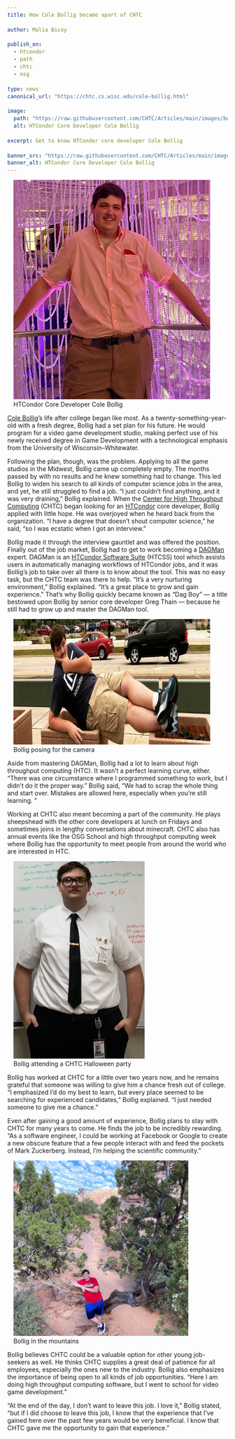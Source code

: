 ```yaml
---
title: How Cole Bollig became apart of CHTC

author: Malia Bicoy

publish_on:
  - htcondor
  - path
  - chtc
  - osg
  
type: news
canonical_url: "https://chtc.cs.wisc.edu/cole-bollig.html"

image:
  path: "https://raw.githubusercontent.com/CHTC/Articles/main/images/beads.jpg"
  alt: HTCondor Core Developer Cole Bollig
  
excerpt: Get to know HTCondor core developer Cole Bollig

banner_src: "https://raw.githubusercontent.com/CHTC/Articles/main/images/greenbay.jpg"
banner_alt: HTCondor Core Developer Cole Bollig
---
```

<figure class="figure float-end" style="margin-left: 1em">
  <img src='https://raw.githubusercontent.com/CHTC/Articles/main/images/beads.jpg' height="500" width="450" class="figure-img img-fluid rounded" alt="HTCondor Core Developer Cole Bollig">
  <figcaption class="figure-caption">HTCondor Core Developer Cole Bollig
<br/></figcaption>
</figure>

[Cole Bollig](https://chtc.cs.wisc.edu/people)’s life after college began like most. As a twenty-something-year-old with a fresh degree, 
Bollig had a set plan for his future. He would program for a video game development studio, making perfect use of his newly received degree 
in Game Development with a technological emphasis from the University of Wisconsin–Whitewater.

Following the plan, though, was the problem. Applying to all the game studios in the Midwest, Bollig came up completely empty. 
The months passed by with no results and he knew something had to change. This led Bollig to widen his search to all kinds of computer 
science jobs in the area, and yet, he still struggled to find a job. “I just couldn’t find anything, and it was very draining,” Bollig explained. 
When the [Center for High Throughput Computing](https://chtc.cs.wisc.edu/) (CHTC) began looking for an [HTCondor](https://htcondor.org/) core developer, 
Bollig applied with little hope. He was overjoyed when he heard back from the organization. “I have a degree that doesn’t shout computer science,” 
he said, “so I was ecstatic when I got an interview.”

Bollig made it through the interview gauntlet and was offered the position. Finally out of the job market, Bollig had to get to work becoming 
a [DAGMan](https://htcondor.org/dagman/dagman.html) expert. DAGMan is an [HTCondor Software Suite](https://htcondor.org/) (HTCSS) tool which assists 
users in automatically managing workflows of HTCondor jobs, and it was Bollig’s job to take over all there is to know about the tool. This was no easy 
task, but the CHTC team was there to help. “It’s a very nurturing environment,” Bollig explained. “It’s a great place to grow and gain experience.” 
That’s why Bollig quickly became known as “Dag Boy” — a title bestowed upon Bollig by senior core developer Greg Thain — because he still had to 
grow up and master the DAGMan tool.

<figure class="figure float-end" style="margin-left: 1em">
  <img src='https://raw.githubusercontent.com/CHTC/Articles/main/images/greenbay.jpg' height="286" width="900" class="figure-img img-fluid rounded" alt="Bollig posing for the camera">
  <figcaption class="figure-caption">Bollig posing for the camera
<br/></figcaption>
</figure>

Aside from mastering DAGMan, Bollig had a lot to learn about high throughput computing (HTC). It wasn’t a perfect learning curve, either. “There was one
circumstance where I programmed something to work, but I didn’t do it the proper way.” Bollig said, “We had to scrap the whole thing and start over. 
Mistakes are allowed here, especially when you’re still learning. ”

Working at CHTC also meant becoming a part of the community. He plays sheepshead with the other core developers at lunch on Fridays and sometimes joins
in lengthy conversations about minecraft. CHTC also has annual events like the OSG School and high throughput computing week where Bollig has the opportunity 
to meet people from around the world who are interested in HTC.

<figure class="figure float-end" style="margin-left: 1em">
  <img src='https://raw.githubusercontent.com/CHTC/Articles/main/images/costume.jpg' height="450" width="300" class="figure-img img-fluid rounded" alt="Bollig attending a CHTC Halloween party">
  <figcaption class="figure-caption">Bollig attending a CHTC Halloween party
<br/></figcaption>
</figure>

Bollig has worked at CHTC for a little over two years now, and he remains grateful that someone was willing to give him a chance fresh out of college. 
“I emphasized I’d do my best to learn, but every place seemed to be searching for experienced candidates,” Bollig explained. “I just needed someone to give me a chance.”

Even after gaining a good amount of experience, Bollig plans to stay with CHTC for many years to come. He finds the job to be incredibly rewarding. 
“As a software engineer, I could be working at Facebook or Google to create a new obscure feature that a few people interact with and feed the 
pockets of Mark Zuckerberg. Instead, I’m helping the scientific community.”

<figure class="figure float-end" style="margin-left: 1em">
  <img src='https://raw.githubusercontent.com/CHTC/Articles/main/images/tree.jpg' height="400" width="400" class="figure-img img-fluid rounded" alt="Bollig in the mountains">
  <figcaption class="figure-caption">Bollig in the mountains
<br/></figcaption>
</figure>

Bollig believes CHTC could be a valuable option for other young job-seekers as well. He thinks CHTC supplies a great deal of patience for all employees, 
especially the ones new to the industry. Bollig also emphasizes the importance of being open to all kinds of job opportunities.
“Here I am doing high throughput computing software, but I went to school for video game development.”

“At the end of the day, I don’t want to leave this job. I love it,” Bollig stated, “but if I did choose to leave this job, I know that the experience that 
I’ve gained here over the past few years would be very beneficial. I know that CHTC gave me the opportunity to gain that experience.”
